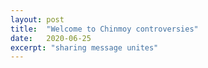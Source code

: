 ```yaml
---
layout: post
title:  "Welcome to Chinmoy controversies"
date:   2020-06-25
excerpt: "sharing message unites"
---
```

